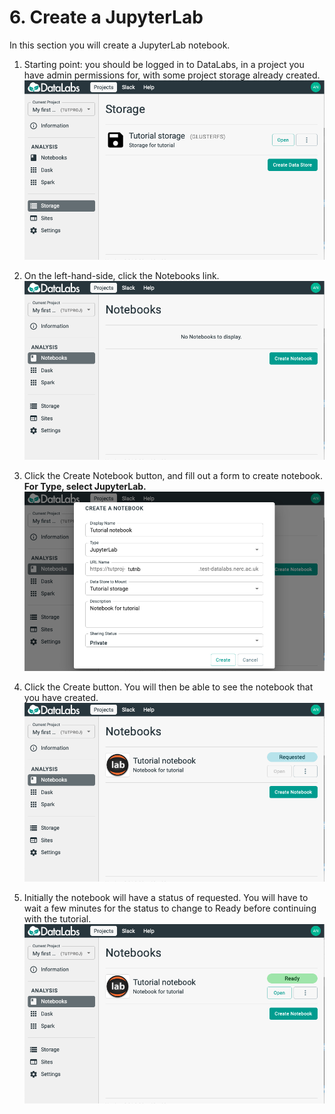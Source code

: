 # 6. Create a JupyterLab

In this section you will create a JupyterLab notebook.

1. Starting point: you should be logged in to DataLabs, in a project you have admin
permissions for, with some project storage already created.
![project storage page](../../img/project-storage-page-first-storage.png "project storage page")

1. On the left-hand-side, click the Notebooks link.
![project notebooks page](../../img/project-notebooks-page-no-notebooks.png
"project notebooks page")

1. Click the Create Notebook button, and fill out a form to create notebook.
__For Type, select JupyterLab.__
![create notebook form](../../img/create-notebook-form.png "create notebook form")

1. Click the Create button.
You will then be able to see the notebook that you have created.
![project notebook page](../../img/project-notebooks-page-first-notebook-requested.png
"project notebook page")

1. Initially the notebook will have a status of requested.
You will have to wait a few minutes for the status to change to Ready before continuing
with the tutorial.
![project notebook page](../../img/project-notebooks-page-first-notebook-ready.png
"project notebook page")
